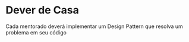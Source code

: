 # Dever de Casa 

Cada mentorado deverá implementar um Design Pattern que resolva um problema em seu código